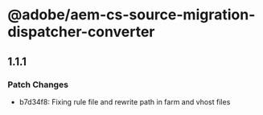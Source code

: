 # @adobe/aem-cs-source-migration-dispatcher-converter

## 1.1.1
### Patch Changes

- b7d34f8: Fixing rule file and rewrite path in farm and vhost files
